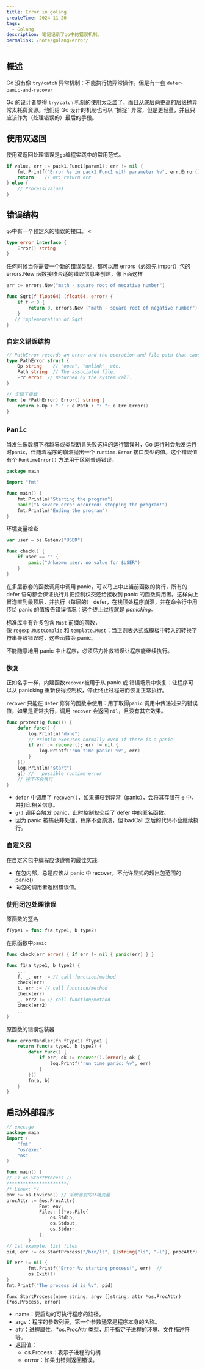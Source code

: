 ```yaml
---
title: Error in golang.
createTime: 2024-11-20
tags:
  - Golang
description: 笔记记录了go中的错误机制。
permalink: /note/golang/error/
---
```


## 概述

Go 没有像 `try/catch` 异常机制：不能执行抛异常操作。但是有一套 `defer-panic-and-recover` 

Go 的设计者觉得 `try/catch` 机制的使用太泛滥了，而且从底层向更高的层级抛异常太耗费资源。他们给 Go 设计的机制也可以 “捕捉” 异常，但是更轻量，并且只应该作为（处理错误的）最后的手段。

## 使用双返回

使用双返回处理错误是`go`编程实践中的常用范式。

```go
if value, err := pack1.Func1(param1); err != nil {
	fmt.Printf("Error %s in pack1.Func1 with parameter %v", err.Error(), param1)
	return    // or: return err
} else {
	// Process(value)
}
```

## 错误结构

`go`中有一个预定义的错误的接口。
«
```go
type error interface {
	Error() string
}
```

任何时候当你需要一个新的错误类型，都可以用 errors（必须先 import）包的 errors.New 函数接收合适的错误信息来创建，像下面这样

```go
err := errors.New("math - square root of negative number")

func Sqrt(f float64) (float64, error) {
	if f < 0 {
		return 0, errors.New ("math - square root of negative number")
	}
   // implementation of Sqrt
}
```

### 自定义错误结构

```go
// PathError records an error and the operation and file path that caused it.
type PathError struct {
	Op string    // "open", "unlink", etc.
	Path string  // The associated file.
	Err error  // Returned by the system call.
}

// 实现了重载
func (e *PathError) Error() string {
	return e.Op + " " + e.Path + ": "+ e.Err.Error()
}
```

## `Panic`

当发生像数组下标越界或类型断言失败这样的运行错误时，Go 运行时会触发运行时`panic`，伴随着程序的崩溃抛出一个 `runtime.Error` 接口类型的值。这个错误值有个 `RuntimeError()` 方法用于区别普通错误。

```go
package main

import "fmt"

func main() {
	fmt.Println("Starting the program")
	panic("A severe error occurred: stopping the program!")
	fmt.Println("Ending the program")
}
```

环境变量检查

```go
var user = os.Getenv("USER")

func check() {
	if user == "" {
		panic("Unknown user: no value for $USER")
	}
}
```

在多层嵌套的函数调用中调用 panic，可以马上中止当前函数的执行，所有的 defer 语句都会保证执行并把控制权交还给接收到 panic 的函数调用者。这样向上冒泡直到最顶层，并执行（每层的） defer，在栈顶处程序崩溃，并在命令行中用传给 panic 的值报告错误情况：这个终止过程就是 _panicking_。

标准库中有许多包含 `Must` 前缀的函数，像 `regexp.MustComplie` 和 `template.Must`；当正则表达式或模板中转入的转换字符串导致错误时，这些函数会 panic。

不能随意地用 panic 中止程序，必须尽力补救错误让程序能继续执行。

### 恢复


正如名字一样，内建函数`recover`被用于从 panic 或 错误场景中恢复：让程序可以从 panicking 重新获得控制权，停止终止过程进而恢复正常执行。

`recover` 只能在 `defer` 修饰的函数中使用：用于取得`panic` 调用中传递过来的错误值，如果是正常执行，调用 `recover` 会返回 `nil`，且没有其它效果。

```go
func protect(g func()) {
	defer func() {
		log.Println("done")
		// Println executes normally even if there is a panic
		if err := recover(); err != nil {
			log.Printf("run time panic: %v", err)
		}
	}()
	log.Println("start")
	g() //   possible runtime-error
	// 往下不会执行
}
```


+ `defer` 中调用了 `recover()`，如果捕获到异常（panic），会将其存储在 e 中，并打印相关信息。
+ `g()` 调用会触发 panic，此时控制权交给了 defer 中的匿名函数。
+ 因为 panic 被捕获并处理，程序不会崩溃，但 badCall 之后的代码不会继续执行。

### 自定义包

在自定义包中编程应该遵循的最佳实践:

+ 在包内部，总是应该从 panic 中 recover，不允许显式的超出包范围的 panic()
+ 向包的调用者返回错误值。

### 使用闭包处理错误

原函数的签名

```go
fType1 = func f(a type1, b type2)
```

在原函数中`panic`
```go
func check(err error) { if err != nil { panic(err) } }

func f1(a type1, b type2) {
	...
	f, _, err := // call function/method
	check(err)
	t, err := // call function/method
	check(err)
	_, err2 := // call function/method
	check(err2)
	...
}
```

原函数的错误包装器

```go
func errorHandler(fn fType1) fType1 {
	return func(a type1, b type2) {
		defer func() {
			if err, ok := recover().(error); ok {
				log.Printf("run time panic: %v", err)
			}
		}()
		fn(a, b)
	}
}
```

## 启动外部程序

```go
// exec.go
package main
import (
	"fmt"
    "os/exec"
	"os"
)

func main() {
// 1) os.StartProcess //
/*********************/
/* Linux: */
env := os.Environ() // 系统当前的环境变量
procAttr := &os.ProcAttr{
			Env: env, 
			Files: []*os.File{
				os.Stdin,
				os.Stdout,
				os.Stderr,
			},
		}
// 1st example: list files
pid, err := os.StartProcess("/bin/ls", []string{"ls", "-l"}, procAttr) 

if err != nil {
		fmt.Printf("Error %v starting process!", err)  //
		os.Exit(1)
}
fmt.Printf("The process id is %v", pid)
```

`func StartProcess(name string, argv []string, attr *os.ProcAttr) (*os.Process, error)`

+ name：要启动的可执行程序的路径。
+ argv：程序的参数列表，第一个参数通常是程序本身的名称。
+ attr：进程属性，*os.ProcAttr 类型，用于指定子进程的环境、文件描述符等。
+ 返回值：
	+ os.Process：表示子进程的句柄
	+ errror：如果出错则返回错误。







